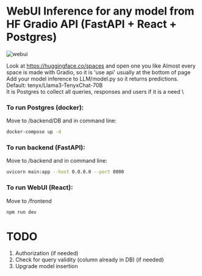 # WebUI Inference for any model from HF Gradio API (FastAPI + React + Postgres)


![webui](https://github.com/PerekhodovAnton/WebUIChatBotInference/assets/145850725/a0984bae-7aa3-40c6-9c92-5bf9567c2b82)

Look at https://huggingface.co/spaces and open one you like
Almost every space is made with Gradio, so it is 'use api' usually at the bottom of page
Add your model inference to LLM/model.py so it returns predictions. Default: tenyx/Llama3-TenyxChat-70B \
It is Postgres to collect all queries, responses and users if it is a need \

### To run Postgres (docker):
Move to /backend/DB and in command line:
```bash
docker-compose up -d
```
### To run backend (FastAPI):
Move to /backend and in command line:
```bash
uvicorn main:app --host 0.0.0.0 --port 8000
```
### To run WebUI (React): 
Move to /frontend
```bash
npm run dev
```
# TODO
1. Authorization (if needed)
2. Check for query validity (column already in DB) (if needed)
3. Upgrade model insertion
